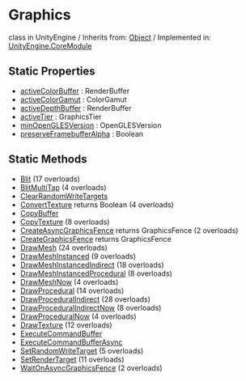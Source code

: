 # Graphics
class in UnityEngine
 / Inherits from: <a href="https://docs.unity3d.com/6000.0/Documentation/ScriptReference/Object.html" target="_blank">Object</a> / Implemented in: <a href="https://docs.unity3d.com/6000.0/Documentation/ScriptReference/UnityEngine.CoreModule.html" target="_blank">UnityEngine.CoreModule</a>
## Static Properties
- <a href="https://docs.unity3d.com/6000.0/Documentation/ScriptReference/Graphics-activeColorBuffer.html" target="_blank">activeColorBuffer</a> : RenderBuffer
- <a href="https://docs.unity3d.com/6000.0/Documentation/ScriptReference/Graphics-activeColorGamut.html" target="_blank">activeColorGamut</a> : ColorGamut
- <a href="https://docs.unity3d.com/6000.0/Documentation/ScriptReference/Graphics-activeDepthBuffer.html" target="_blank">activeDepthBuffer</a> : RenderBuffer
- <a href="https://docs.unity3d.com/6000.0/Documentation/ScriptReference/Graphics-activeTier.html" target="_blank">activeTier</a> : GraphicsTier
- <a href="https://docs.unity3d.com/6000.0/Documentation/ScriptReference/Graphics-minOpenGLESVersion.html" target="_blank">minOpenGLESVersion</a> : OpenGLESVersion
- <a href="https://docs.unity3d.com/6000.0/Documentation/ScriptReference/Graphics-preserveFramebufferAlpha.html" target="_blank">preserveFramebufferAlpha</a> : Boolean
## Static Methods
- <a href="https://docs.unity3d.com/6000.0/Documentation/ScriptReference/Graphics.Blit.html" target="_blank">Blit</a> (17 overloads)
- <a href="https://docs.unity3d.com/6000.0/Documentation/ScriptReference/Graphics.BlitMultiTap.html" target="_blank">BlitMultiTap</a> (4 overloads)
- <a href="https://docs.unity3d.com/6000.0/Documentation/ScriptReference/Graphics.ClearRandomWriteTargets.html" target="_blank">ClearRandomWriteTargets</a>
- <a href="https://docs.unity3d.com/6000.0/Documentation/ScriptReference/Graphics.ConvertTexture.html" target="_blank">ConvertTexture</a> returns Boolean (4 overloads)
- <a href="https://docs.unity3d.com/6000.0/Documentation/ScriptReference/Graphics.CopyBuffer.html" target="_blank">CopyBuffer</a>
- <a href="https://docs.unity3d.com/6000.0/Documentation/ScriptReference/Graphics.CopyTexture.html" target="_blank">CopyTexture</a> (8 overloads)
- <a href="https://docs.unity3d.com/6000.0/Documentation/ScriptReference/Graphics.CreateAsyncGraphicsFence.html" target="_blank">CreateAsyncGraphicsFence</a> returns GraphicsFence (2 overloads)
- <a href="https://docs.unity3d.com/6000.0/Documentation/ScriptReference/Graphics.CreateGraphicsFence.html" target="_blank">CreateGraphicsFence</a> returns GraphicsFence
- <a href="https://docs.unity3d.com/6000.0/Documentation/ScriptReference/Graphics.DrawMesh.html" target="_blank">DrawMesh</a> (24 overloads)
- <a href="https://docs.unity3d.com/6000.0/Documentation/ScriptReference/Graphics.DrawMeshInstanced.html" target="_blank">DrawMeshInstanced</a> (9 overloads)
- <a href="https://docs.unity3d.com/6000.0/Documentation/ScriptReference/Graphics.DrawMeshInstancedIndirect.html" target="_blank">DrawMeshInstancedIndirect</a> (18 overloads)
- <a href="https://docs.unity3d.com/6000.0/Documentation/ScriptReference/Graphics.DrawMeshInstancedProcedural.html" target="_blank">DrawMeshInstancedProcedural</a> (8 overloads)
- <a href="https://docs.unity3d.com/6000.0/Documentation/ScriptReference/Graphics.DrawMeshNow.html" target="_blank">DrawMeshNow</a> (4 overloads)
- <a href="https://docs.unity3d.com/6000.0/Documentation/ScriptReference/Graphics.DrawProcedural.html" target="_blank">DrawProcedural</a> (14 overloads)
- <a href="https://docs.unity3d.com/6000.0/Documentation/ScriptReference/Graphics.DrawProceduralIndirect.html" target="_blank">DrawProceduralIndirect</a> (28 overloads)
- <a href="https://docs.unity3d.com/6000.0/Documentation/ScriptReference/Graphics.DrawProceduralIndirectNow.html" target="_blank">DrawProceduralIndirectNow</a> (8 overloads)
- <a href="https://docs.unity3d.com/6000.0/Documentation/ScriptReference/Graphics.DrawProceduralNow.html" target="_blank">DrawProceduralNow</a> (4 overloads)
- <a href="https://docs.unity3d.com/6000.0/Documentation/ScriptReference/Graphics.DrawTexture.html" target="_blank">DrawTexture</a> (12 overloads)
- <a href="https://docs.unity3d.com/6000.0/Documentation/ScriptReference/Graphics.ExecuteCommandBuffer.html" target="_blank">ExecuteCommandBuffer</a>
- <a href="https://docs.unity3d.com/6000.0/Documentation/ScriptReference/Graphics.ExecuteCommandBufferAsync.html" target="_blank">ExecuteCommandBufferAsync</a>
- <a href="https://docs.unity3d.com/6000.0/Documentation/ScriptReference/Graphics.SetRandomWriteTarget.html" target="_blank">SetRandomWriteTarget</a> (5 overloads)
- <a href="https://docs.unity3d.com/6000.0/Documentation/ScriptReference/Graphics.SetRenderTarget.html" target="_blank">SetRenderTarget</a> (11 overloads)
- <a href="https://docs.unity3d.com/6000.0/Documentation/ScriptReference/Graphics.WaitOnAsyncGraphicsFence.html" target="_blank">WaitOnAsyncGraphicsFence</a> (2 overloads)

